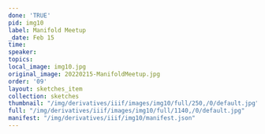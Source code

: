 ```yaml
---
done: 'TRUE'
pid: img10
label: Manifold Meetup
_date: Feb 15
time:
speaker:
topics:
local_image: img10.jpg
original_image: 20220215-ManifoldMeetup.jpg
order: '09'
layout: sketches_item
collection: sketches
thumbnail: "/img/derivatives/iiif/images/img10/full/250,/0/default.jpg"
full: "/img/derivatives/iiif/images/img10/full/1140,/0/default.jpg"
manifest: "/img/derivatives/iiif/img10/manifest.json"
---
```


